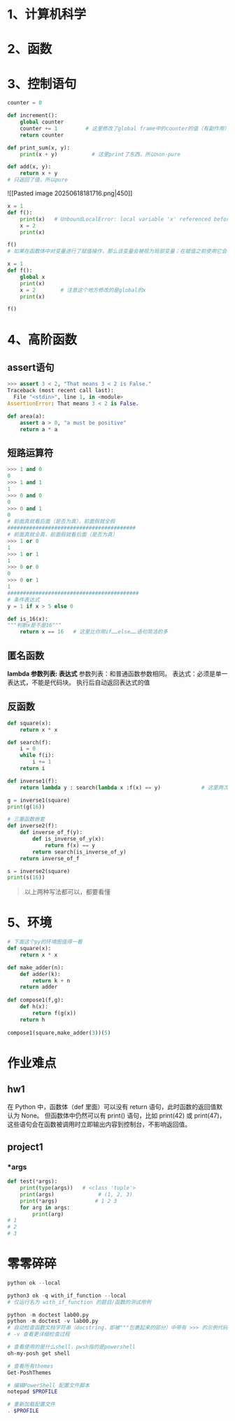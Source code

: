 # 1、计算机科学
# 2、函数
# 3、控制语句
```python
counter = 0

def increment():
    global counter
    counter += 1         # 这里修改了global frame中的counter的值（有副作用），所以increment()是non-pure function
    return counter
```
```python
def print_sum(x, y):
    print(x + y)           # 这里print了东西，所以non-pure
```
```python
def add(x, y):
    return x + y
# 只返回了值，所以pure
```

![[Pasted image 20250618181716.png|450]]

```python
x = 1
def f():
    print(x)   # UnboundLocalError: local variable 'x' referenced before assignment
    x = 2
    print(x)

f()
# 如果在函数体中对变量进行了赋值操作，那么该变量会被视为局部变量；在赋值之前使用它会导致 UnboundLocalError
```
```python
x = 1
def f():
    global x
    print(x)
    x = 2        # 注意这个地方修改的是global的x
    print(x)

f()
```

# 4、高阶函数
## assert语句
```python
>>> assert 3 < 2, "That means 3 < 2 is False."
Traceback (most recent call last):
  File "<stdin>", line 1, in <module>
AssertionError: That means 3 < 2 is False.

def area(a):
	assert a > 0, "a must be positive"
	return a * a
```
## 短路运算符
```python
>>> 1 and 0
0
>>> 1 and 1
1
>>> 0 and 0
0
>>> 0 and 1
0
# 前面真就看后面（是否为真），前面假就全假
#########################################
# 前面真就全真，前面假就看后面（是否为真）
>>> 1 or 0
1
>>> 1 or 1
1
>>> 0 or 0
0
>>> 0 or 1
1
##########################################
# 条件表达式
y = 1 if x > 5 else 0
```

```python
def is_16(x):
"""判断x是不是16"""
	return x == 16   # 这里比你用if……else……语句简洁的多
```
## 匿名函数
**lambda 参数列表: 表达式**
参数列表：和普通函数参数相同。
表达式：必须是单一表达式，不能是代码块。
执行后自动返回表达式的值
## 反函数
```python
def square(x):
    return x * x

def search(f):
	i = 0
	while f(i):
		i += 1
	return i
```
```python
def inverse1(f):
    return lambda y : search(lambda x :f(x) == y)             # 这里两次使用lambda，需关注

g = inverse1(square)
print(g(16))                                                                           # 4
```
```python
# 三重函数嵌套
def inverse2(f): 
    def inverse_of_f(y): 
        def is_inverse_of_y(x): 
            return f(x) == y
        return search(is_inverse_of_y)
    return inverse_of_f

s = inverse2(square)
print(s(16))
```
> 以上两种写法都可以，都要看懂
# 5、环境
```python
# 下面这个py的环境图值得一看
def square(x):
    return x * x

def make_adder(n):
    def adder(k):
        return k + n
    return adder
    
def compose1(f,g):
    def h(x):
        return f(g(x))
    return h
    
compose1(square,make_adder(3))(5)
```
# 作业难点
## hw1
在 Python 中，函数体（def 里面）可以没有 return 语句，此时函数的返回值默认为 None。
但函数体中仍然可以有 print() 语句，比如 print(42) 或 print(47)，这些语句会在函数被调用时立即输出内容到控制台，不影响返回值。
## project1
### \*args
```python
def test(*args):
	print(type(args))   # <class 'tuple'>
	print(args)              # (1, 2, 3)
	print(*args)            # 1 2 3
	for arg in args:
		print(arg)
# 1
# 2
# 3
```
# 零零碎碎
```python
python ok --local

python3 ok -q with_if_function --local
# 仅运行名为 with_if_function 的题目/函数的测试用例

python -m doctest lab00.py
python -m doctest -v lab00.py
# 自动检查函数文档字符串（docstring，即被"""包裹起来的部分）中带有 >>> 的示例代码是否正确
# -v 查看更详细检查过程
```

```powershell
# 查看使用的是什么shell，pwsh指的是powershell
oh-my-posh get shell

# 查看所有themes
Get-PoshThemes

# 编辑PowerShell 配置文件脚本
notepad $PROFILE

# 重新加载配置文件
. $PROFILE
```